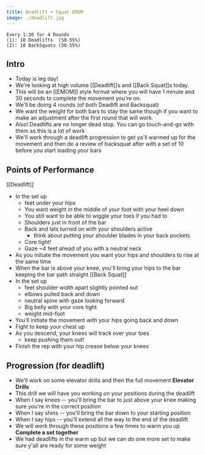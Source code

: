 ```yaml
---
title: Deadlift + Squat EMOM
image: ./deadlift.jpg
---
```


```
Every 1:30 for 4 Rounds
(1): 10 Deadlifts  (50-55%)
(2): 10 BackSquats (50-55%)
```
## Intro
- Today is leg day!
- We're looking at high volume [[Deadlift]]s and [[Back Squat]]s today.
- This will be an [[EMOM]] style format where you will have 1 minute and 30 seconds to complete the movement you're on. 
- We'll be doing 4 rounds (of both Deadlift and Backsquat)
- We want the weight for both bars to stay the same though if you want to make an adjustment after the first round that will work.
- Also! Deadlifts are no longer dead stop. You can go touch-and-go with them as this is a lot of work
- We'll work through a deadlift progression to get ya'll warmed up for the movement and then do a review of backsquat after with a set of 10 before you start loading your bars
## Points of Performance
[[Deadlift]]
- In the set up
  - feet under your hips
  - You want weight in the middle of your foot with your heel down 
  - You still want to be able to wiggle your toes if you had to
  - Shoulders just in front of the bar
  - Back and lats turned on with your shoulders active
    - think about putting your shoulder blades in your back pockets
  - Core tight!
  - Gaze ~4 feet ahead of you with a neutral neck
- As you initiate the movement you want your hips and shoulders to rise at the same time
- When the bar is above your knee, you'll bring your hips to the bar keeping the bar path straight 
[[Back Squat]]
- In the set up
  - feet shoulder width apart slightly pointed out
  - elbows pulled back and down
  - neutral spine with gaze looking forward
  - Big belly with your core tight
  - weight mid-foot
- You'll initiate the movement with your hips going back and down
- Fight to keep your chest up
- As you descend, your knees will track over your toes
  - keep pushing them out!
- Finish the rep with your hip crease below your knees
## Progression (for deadlift)
- We'll work on some elevator drills and then the full movement
**Elevator Drills** 
- This drill we will have you working on your positions during the deadlift
- When I say knees -- you'll bring the bar to just above your knee making sure you're in the correct position
- When I say shins -- you'll bring the bar down to your starting position
- When I say hips -- you'll extend all the way to the end of the deadlift
- We will work through these positions a few times to warm you up
**Complete a set together**
- We had deadlifts in the warm up but we can do one more set to make sure y'all are ready for some weight

